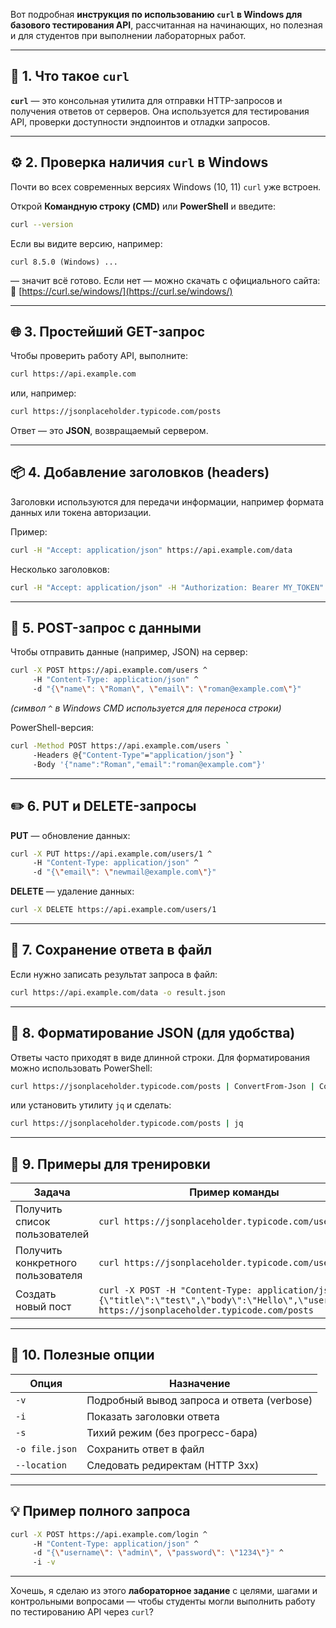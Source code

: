 Вот подробная **инструкция по использованию `curl` в Windows для базового тестирования API**, рассчитанная на начинающих, но полезная и для студентов при выполнении лабораторных работ.

---

## 🧭 1. Что такое `curl`

**`curl`** — это консольная утилита для отправки HTTP-запросов и получения ответов от серверов.
Она используется для тестирования API, проверки доступности эндпоинтов и отладки запросов.

---

## ⚙️ 2. Проверка наличия `curl` в Windows

Почти во всех современных версиях Windows (10, 11) `curl` уже встроен.

Открой **Командную строку (CMD)** или **PowerShell** и введите:

```bash
curl --version
```

Если вы видите версию, например:

```
curl 8.5.0 (Windows) ...
```

— значит всё готово.
Если нет — можно скачать с официального сайта:
🔗 [https://curl.se/windows/](https://curl.se/windows/)

---

## 🌐 3. Простейший GET-запрос

Чтобы проверить работу API, выполните:

```bash
curl https://api.example.com
```

или, например:

```bash
curl https://jsonplaceholder.typicode.com/posts
```

Ответ — это **JSON**, возвращаемый сервером.

---

## 📦 4. Добавление заголовков (headers)

Заголовки используются для передачи информации, например формата данных или токена авторизации.

Пример:

```bash
curl -H "Accept: application/json" https://api.example.com/data
```

Несколько заголовков:

```bash
curl -H "Accept: application/json" -H "Authorization: Bearer MY_TOKEN" https://api.example.com/users
```

---

## 📮 5. POST-запрос с данными

Чтобы отправить данные (например, JSON) на сервер:

```bash
curl -X POST https://api.example.com/users ^
     -H "Content-Type: application/json" ^
     -d "{\"name\": \"Roman\", \"email\": \"roman@example.com\"}"
```

*(символ `^` в Windows CMD используется для переноса строки)*

PowerShell-версия:

```bash
curl -Method POST https://api.example.com/users `
     -Headers @{"Content-Type"="application/json"} `
     -Body '{"name":"Roman","email":"roman@example.com"}'
```

---

## ✏️ 6. PUT и DELETE-запросы

**PUT** — обновление данных:

```bash
curl -X PUT https://api.example.com/users/1 ^
     -H "Content-Type: application/json" ^
     -d "{\"email\": \"newmail@example.com\"}"
```

**DELETE** — удаление данных:

```bash
curl -X DELETE https://api.example.com/users/1
```

---

## 📁 7. Сохранение ответа в файл

Если нужно записать результат запроса в файл:

```bash
curl https://api.example.com/data -o result.json
```

---

## 🧩 8. Форматирование JSON (для удобства)

Ответы часто приходят в виде длинной строки.
Для форматирования можно использовать PowerShell:

```bash
curl https://jsonplaceholder.typicode.com/posts | ConvertFrom-Json | ConvertTo-Json -Depth 5
```

или установить утилиту `jq` и сделать:

```bash
curl https://jsonplaceholder.typicode.com/posts | jq
```

---

## 🧠 9. Примеры для тренировки

| Задача                            | Пример команды                                                                                                                                          |
| --------------------------------- | ------------------------------------------------------------------------------------------------------------------------------------------------------- |
| Получить список пользователей     | `curl https://jsonplaceholder.typicode.com/users`                                                                                                       |
| Получить конкретного пользователя | `curl https://jsonplaceholder.typicode.com/users/1`                                                                                                     |
| Создать новый пост                | `curl -X POST -H "Content-Type: application/json" -d "{\"title\":\"test\",\"body\":\"Hello\",\"userId\":1}" https://jsonplaceholder.typicode.com/posts` |

---

## 🧾 10. Полезные опции

| Опция          | Назначение                                 |
| -------------- | ------------------------------------------ |
| `-v`           | Подробный вывод запроса и ответа (verbose) |
| `-i`           | Показать заголовки ответа                  |
| `-s`           | Тихий режим (без прогресс-бара)            |
| `-o file.json` | Сохранить ответ в файл                     |
| `--location`   | Следовать редиректам (HTTP 3xx)            |

---

## 💡 Пример полного запроса

```bash
curl -X POST https://api.example.com/login ^
     -H "Content-Type: application/json" ^
     -d "{\"username\": \"admin\", \"password\": \"1234\"}" ^
     -i -v
```

---

Хочешь, я сделаю из этого **лабораторное задание** с целями, шагами и контрольными вопросами — чтобы студенты могли выполнить работу по тестированию API через `curl`?
